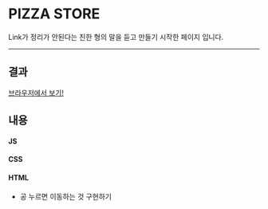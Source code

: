 # PIZZA STORE

Link가 정리가 안된다는 친한 형의 말을 듣고 만들기 시작한 페이지 입니다.

<hr>

## 결과

[브라우저에서 보기!](https://jh8057.github.io/zzemal/projects/graphicLinks/)

<!-- <img src="./result/1.jpg" width="40%" height="350px" title="1" alt="1"></img> -->

## 내용

#### JS

#### CSS

#### HTML

- 공 누르면 이동하는 것 구현하기
